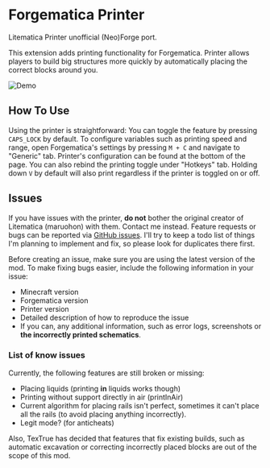 # Forgematica Printer

Litematica Printer unofficial (Neo)Forge port.

This extension adds printing functionality for Forgematica. Printer
allows players to build big structures more quickly by automatically placing the correct blocks around you.

![Demo]([printer_demo.gif]([https://github.com/mdembree218/forgematica-printer-1.16.5/blob/master/printer_demo.gif](https://raw.githubusercontent.com/mdembree218/forgematica-printer-1.16.5/refs/heads/master/printer_demo.gif)))

## How To Use

Using the printer is straightforward: You can toggle the feature by pressing `CAPS_LOCK` by default. To configure
variables such as
printing speed and range, open Forgematica's settings by pressing `M + C` and navigate to "Generic" tab. Printer's
configuration can be
found at the bottom of the page. You can also rebind the printing toggle under "Hotkeys" tab. Holding down `V` by
default will also
print regardless if the printer is toggled on or off.

## Issues

If you have issues with the printer, **do not** bother the original creator of
Litematica (maruohon) with them. Contact me instead. Feature requests or bugs can
be reported via [GitHub issues]([https://github.com/ThinkingStudio/ForgematicaPrinter/issues](https://github.com/mdembree218/forgematica-printer-1.16.5/issues)).
I'll try to keep a todo list of things
I'm planning to implement and fix, so please look for duplicates there first.

Before creating an issue, make sure you are using the latest version of the mod.
To make fixing bugs easier, include the following information in your issue:

- Minecraft version
- Forgematica version
- Printer version
- Detailed description of how to reproduce the issue
- If you can, any additional information, such as error logs, screenshots or **the incorrectly printed schematics**.

### List of know issues

Currently, the following features are still broken or missing:

- Placing liquids (printing **in** liquids works though)
- Printing without support directly in air (printInAir)
- Current algorithm for placing rails isn't perfect,
  sometimes it can't place all the rails (to avoid placing anything incorrectly).
- Legit mode? (for anticheats)

Also, TexTrue has decided that features that fix existing builds,
such as automatic excavation or correcting incorrectly placed blocks are out of the scope of this mod.


